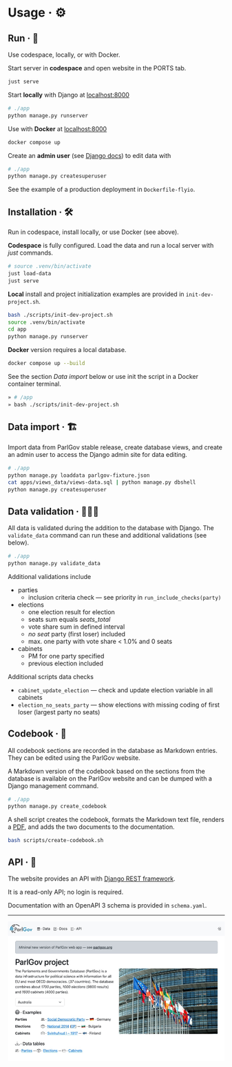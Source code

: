 # Usage · ⚙️

## Run · 🚀

Use codespace, locally, or with Docker.

Start server in **codespace** and open website in the PORTS tab.

```sh
just serve
```

Start **locally** with Django at [localhost:8000](http://localhost:8000/)

```sh
# ./app
python manage.py runserver
```

Use with **Docker** at [localhost:8000](http://localhost:8000/)

```sh
docker compose up
```

Create an **admin user** (see [Django
docs](https://docs.djangoproject.com/en/stable/intro/tutorial02/#creating-an-admin-user))
to edit data with

```sh
# ./app
python manage.py createsuperuser
```

See the example of a production deployment in `Dockerfile-flyio`.

## Installation · 🛠️

Run in codespace, install locally, or use Docker (see above).

**Codespace** is fully configured. Load the data and run a local server with
_just_ commands.

```sh
# source .venv/bin/activate
just load-data
just serve
```

**Local** install and project initialization examples are provided in
`init-dev-project.sh`.

```sh
bash ./scripts/init-dev-project.sh
source .venv/bin/activate
cd app
python manage.py runserver
```

**Docker** version requires a local database.

```sh
docker compose up --build
```

See the section _Data import_ below or use init the script in a Docker container
terminal.

```sh
» # /app
» bash ./scripts/init-dev-project.sh
```

## Data import · 🏗️

Import data from ParlGov stable release, create database views, and create an
admin user to access the Django admin site for data editing.

```sh
# ./app
python manage.py loaddata parlgov-fixture.json
cat apps/views_data/views-data.sql | python manage.py dbshell
python manage.py createsuperuser
```

## Data validation · 🕵🏼‍♀️

All data is validated during the addition to the database with Django. The
`validate_data` command can run these and additional validations (see below).

```sh
# ./app
python manage.py validate_data
```

Additional validations include

- parties
    - inclusion criteria check — see priority in `run_include_checks(party)`
- elections
    - one election result for election
    - seats sum equals _seats_total_
    - vote share sum in defined interval
    - _no seat_ party (first loser) included
    - max. one party with vote share < 1.0% and 0 seats
- cabinets
    - PM for one party specified
    - previous election included

Additional scripts data checks

- `cabinet_update_election` — check and update election variable in all cabinets
- `election_no_seats_party` — show elections with missing coding of first loser
  (largest party no seats)

## Codebook · 📙

All codebook sections are recorded in the database as Markdown entries. They can
be edited using the ParlGov website.

A Markdown version of the codebook based on the sections from the database is
available on the ParlGov website and can be dumped with a Django management
command.

```sh
# ./app
python manage.py create_codebook
```

A shell script creates the codebook, formats the Markdown text file, renders a
[PDF](assets/parlgov-codebook.pdf), and adds the two documents to the
documentation.

```sh
bash scripts/create-codebook.sh
```

## API · 🔗

The website provides an API with [Django REST
framework](https://www.django-rest-framework.org/).

It is a read-only API; no login is required.

Documentation with an OpenAPI 3 schema is provided in `schema.yaml`.

---

![ParlGov Web 2024](./assets/parlgov-web_2024.png)
